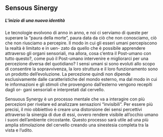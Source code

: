 <h2> Sensous Sinergy </h2> 
<h5>L'inizio di una nuova identità</h5>

Le tecnologie evolvono di anno in anno, e noi ci serviamo di queste per superare la “paura della morte”, paura data da ciò che non conosciamo, ciò che non riusciamo a percepire. Il modo in cui gli esseri umani percepiscono la realtà è limitato e in uen- zato da quello che è possibile apprendere attraverso gli organi sensoriali, ma allora, cosa c’entra il Post-umano con tutto questo?, come può il Post-umano intervenire e migliorarci per una percezione diversa del quotidiano?
I sensi umani si sono evoluti allo scopo di consentire la sopravvivenza, la loro struttura e il loro funzionamento sono un prodotto dell’evoluzione. La percezione quindi non dipende esclusivamente dalle caratteristiche del mondo esterno, ma dal modo in cui le informazioni e gli stimoli che provengono dall’esterno vengono recepiti dagli or- gani sensoriali e interpretati dal cervello.

Sensuous Synergy è un processo mentale che va a interagire con più percezioni per rivelare ed analizzare sensazioni “invisibili”. Per essere più precisi, il mio obbiettivo è creare una distorsione dei sensi percettivi attraverso la sinergia di due di essi, ovvero rendere visibile all’occhio umano i suoni dell’ambiente circostante. Questo processo sarà utile ad una più amplia stimolazione del cervello creando una sinestesia completa tra la vista e l’udito.
